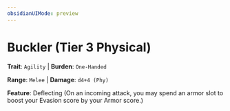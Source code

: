 ```yaml
---
obsidianUIMode: preview
---
```

# Buckler (Tier 3 Physical)

**Trait**: `Agility` | **Burden**: `One-Handed`

**Range**: `Melee` | **Damage**: `d4+4 (Phy)`

**Feature**: Deflecting (On an incoming attack, you may spend an armor slot to boost your Evasion score by your Armor score.)
